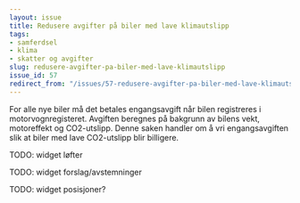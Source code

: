 ```yaml
---
layout: issue
title: Redusere avgifter på biler med lave klimautslipp
tags:
- samferdsel
- klima
- skatter og avgifter
slug: redusere-avgifter-pa-biler-med-lave-klimautslipp
issue_id: 57
redirect_from: "/issues/57-redusere-avgifter-pa-biler-med-lave-klimautslipp"
---
```


For alle nye biler må det betales engangsavgift når bilen registreres i motorvognregisteret. Avgiften beregnes på bakgrunn av bilens vekt, motoreffekt og CO2-utslipp. Denne saken handler om å vri engangsavgiften slik at biler med lave CO2-utslipp blir billigere. 

TODO: widget løfter

TODO: widget forslag/avstemninger

TODO: widget posisjoner?

